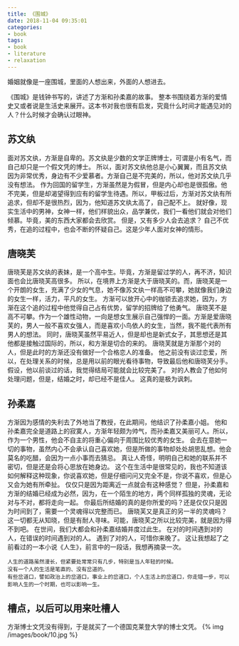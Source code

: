 ```yaml
---
title: 《围城》
date: 2018-11-04 09:35:01
categories:
- book
tags:
- book
- literature
- relaxation
---
```

婚姻就像是一座围城，里面的人想出来，外面的人想进去。
<!-- more -->
《围城》是钱钟书写的，讲述了方渐和孙柔嘉的故事。
整本书围绕着方渐的爱情史又或者说是生活史来展开。这本书对我也很有启发，究竟什么时间才能遇见对的人？什么时候才会确认过眼神。
## 苏文纨
面对苏文纨，方渐是自卑的。苏文纨是少数的文学正牌博士，可谓是小有名气，而自己却只是一个假文凭的博士。
所以，面对苏文纨他总是小心翼翼，而且苏文纨因为非常优秀，身边有不少爱慕者。方渐自己是不完美的，所以，他对苏文纨几乎没有想法。
作为回国的留学生，方渐虽然是为假冒，但是内心却也是很孤傲。他不完美，但是却渴望得到应有的留学生待遇。所以，甲板过后，方渐对苏文纨有所追求，但却不是很热烈，因为，他知道苏文纨太高了，自己配不上。
就好像，现实生活中的男神，女神一样，他们样貌出众，品学兼优，我们一看他们就会对他们倾慕。毕竟，美的东西大家都会去欣赏。
但是，又有多少人会去追求？
自己不优秀，在追的过程中，也会不断的怀疑自己。这是少年人面对女神的情形。

## 唐晓芙
唐晓芙是苏文纨的表妹，是一个高中生。毕竟，方渐是留过学的人，再不济，知识面也会比唐晓芙高很多。
所以，在境界上方渐是大于唐晓芙的。而，唐晓芙是一个开朗的女生，充满了少女的气息，她不像苏文纨一样高不可攀，她就像我们身边的女生一样，活力，平凡的女生。
方渐可以放开心中的枷锁去追求她，因为，方渐在这个追的过程中他觉得自己占有优势，留学的招牌给了他勇气。
唐晓芙不是高不可攀。作为一个雄性动物，一向是想女生展示自己强悍的一面。方渐是爱唐晓芙的，男人一般不喜欢女强人，而是喜欢小鸟依人的女生，当然，我不能代表所有男人的想法。
同时，唐晓芙虽然平易近人，但是却也是新式女子，其思想还是其他都是接触过国际的，所以，和方渐是切合的来的。
唐晓芙就是方渐那个对的人，但是此时的方渐还没有做好一个合格恋人的准备。
他之前没有谈过恋爱，所以，在处理关系的时候，总是用以前的眼光看待事物，导致最后他和唐晓芙分手。
假设，他以前谈过的话，我觉得结局可能就会比较完美了。
对的人教会了他如何处理问题，但是，结婚之时，却已经不是佳人。
这真的是极为讽刺。

## 孙柔嘉
方渐因为感情的失利去了外地当了教授，在此期间，他结识了孙柔嘉小姐。
他和孙柔嘉完全是道路上的寂寞人，方渐年轻颇为帅气，而孙柔嘉又美丽可人。所以，作为一个男性，他会不自主的将重心偏向于周围比较优秀的女生。
会去在意她一切的事物，虽然内心不会承认自己喜欢她，但是所做的事物却处处胡思乱想。他会莫名的吃醋，会因为一点小事而去猜忌。
真让人奇怪，明明自己和她的联系并不密切，但是还是会将心思放在她身边。
这个在生活中是很常见的，我也不知道该如何解释这种现象，你说喜欢她，但是仔细问问又完全不是，你说不喜欢，但是心又会为她有所牵扯。
仅仅只是因为距离近一点就会有这种感觉？
但是，孙柔嘉和方渐的结婚已经成为必然，因为，在一个陌生的地方，两个同样孤独的灵魂，无论对与不对，都将走向一起。
你最后所结婚的真的是你所爱的吗？还是仅仅只是因为时间到了，需要一个灵魂得以完整而已。
唐晓芙又是真正的另一半的灵魂吗？
这一切都无从知晓，但是有耐人寻味。可能，唐晓芙之所以比较完美，就是因为得不到吧。
在世间，我们大都会和孙柔嘉结婚并度过此生。
在对的时间遇到对的人，在错误的时间遇到对的人。
遇到了对的人，可惜你来晚了。
这让我想起了之前看过的一本小说《人生》，前言中的一段话，我想再摘录一次。

	人生的道路虽然漫长，但紧要处常常只有几步，特别是当人年轻的时候。
	没有一个人的生活是笔直的、没有岔道的。
	有些岔道口，譬如政治上的岔道口，事业上的岔道口，个人生活上的岔道口，你走错一步，可以影响人生的一个时期，也可以影响一生。

## 槽点，以后可以用来吐槽人
方渐博士文凭没有得到，于是就买了一个德国克莱登大学的博士文凭。
{% img /images/book/10.jpg %}










